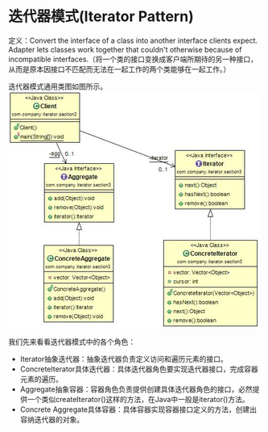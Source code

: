 # 迭代器模式(Iterator Pattern)
定义：Convert the interface of a class into another interface clients expect. Adapter lets classes work together that couldn't otherwise because of incompatible interfaces.（将一个类的接口变换成客户端所期待的另一种接口，从而是原本因接口不匹配而无法在一起工作的两个类能够在一起工作。）  


迭代器模式通用类图如图所示。  
![Alt text](iterator.jpg "迭代器模式类图")


 我们先来看看迭代器模式中的各个角色：

- Iterator抽象迭代器：抽象迭代器负责定义访问和遍历元素的接口。
- ConcreteIterator具体迭代器：具体迭代器角色要实现迭代器接口，完成容器元素的遍历。
- Aggregate抽象容器：容器角色负责提供创建具体迭代器角色的接口，必然提供一个类似createIterator()这样的方法，在Java中一般是iterator()方法。
- Concrete Aggregate具体容器：具体容器实现容器接口定义的方法，创建出容纳迭代器的对象。